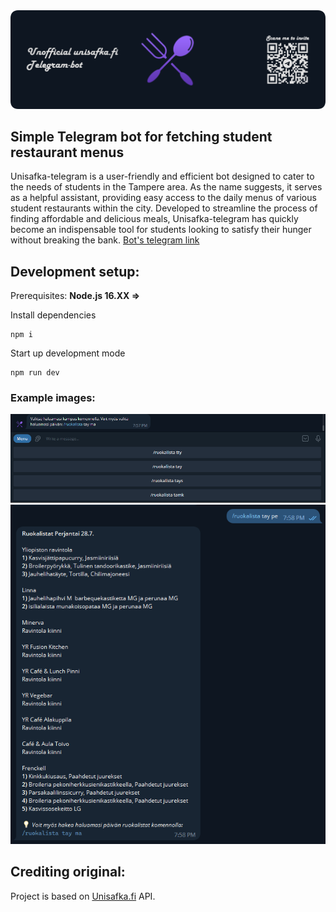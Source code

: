 <img src="readme.png" alt="Unisafka logo">
<br />

## Simple Telegram bot for fetching student restaurant menus

Unisafka-telegram is a user-friendly and efficient bot designed to cater to the needs of students in the Tampere area. As the name suggests, it serves as a helpful assistant, providing easy access to the daily menus of various student restaurants within the city. Developed to streamline the process of finding affordable and delicious meals, Unisafka-telegram has quickly become an indispensable tool for students looking to satisfy their hunger without breaking the bank. [Bot's telegram link](https://t.me/Unisafka_bot)



## Development setup:
Prerequisites:
**Node.js 16.XX =>**

Install dependencies
```
npm i

```

Start up development mode
```
npm run dev
```


### Example images:
<img src="example1.png" alt="Unisafka logo">
<img src="example2.png" alt="Unisafka logo">

## Crediting original:
Project is based on [Unisafka.fi](https://unisafka.fi/) API. 
